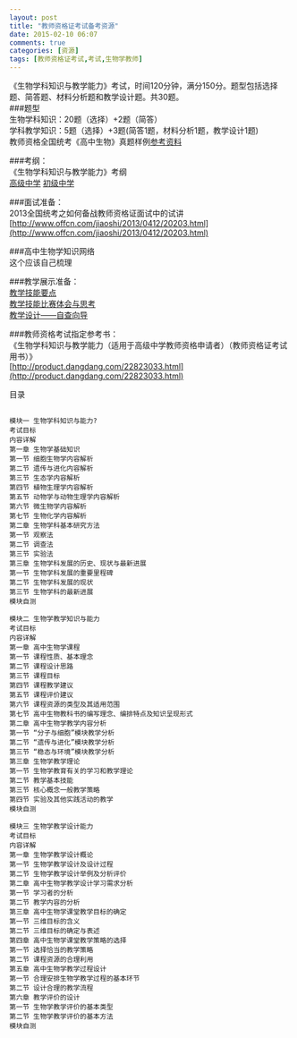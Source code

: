 ```yaml
---
layout: post
title: "教师资格证考试备考资源"
date: 2015-02-10 06:07
comments: true
categories: [资源]
tags: [教师资格证考试,考试,生物学教师]
---
```

《生物学科知识与教学能力》考试，时间120分钟，满分150分。题型包括选择题、简答题、材料分析题和教学设计题。共30题。  
###题型  
生物学科知识：20题（选择）+2题（简答）  
学科教学知识：5题（选择）+3题(简答1题，材料分析1题，教学设计1题)  
教师资格全国统考《高中生物》真题样例[参考资料](http://www.zgjsks.com/html/2014/linianzhenti_1128/85590.html)

###考纲：  
《生物学科知识与教学能力》考纲  
[高级中学](http://wenku.baidu.com/view/0cb8ec41a8956bec0975e340.html)
[初级中学](http://wenku.baidu.com/view/f589d60aa6c30c2259019ea5)

###面试准备：  
2013全国统考之如何备战教师资格证面试中的试讲  [http://www.offcn.com/jiaoshi/2013/0412/20203.html](http://www.offcn.com/jiaoshi/2013/0412/20203.html)  

###高中生物学知识网络  
这个应该自己梳理  

###教学展示准备：  
[教学技能要点](http://zhangchunlei.com/blog/2015/01/03/teaching-skills/)  
[教学技能比赛体会与思考](http://zhangchunlei.com/blog/2014/12/10/instruction-competition/)  
[教学设计——自查向导](http://zhangchunlei.com/blog/2014/12/02/instruction-design/)  

###教师资格考试指定参考书：  
《生物学科知识与教学能力（适用于高级中学教师资格申请者）（教师资格证考试用书）》  
[http://product.dangdang.com/22823033.html](http://product.dangdang.com/22823033.html)

目录  
<pre><code>
模块一 生物学科知识与能力?
考试目标
内容详解
第一章 生物学基础知识
第一节 细胞生物学内容解析
第二节 遗传与进化内容解析
第三节 生态学内容解析
第四节 植物生理学内容解析
第五节 动物学与动物生理学内容解析
第六节 微生物学内容解析
第七节 生物化学内容解析
第二章 生物学科基本研究方法
第一节 观察法
第二节 调查法
第三节 实验法
第三章 生物学科发展的历史、现状与最新进展
第一节 生物学科发展的重要里程碑
第二节 生物学科发展的现状
第三节 生物学科的最新进展
模块自测

模块二 生物学教学知识与能力
考试目标
内容详解
第一章 高中生物学课程
第一节 课程性质、基本理念
第二节 课程设计思路
第三节 课程目标
第四节 课程教学建议
第五节 课程评价建议
第六节 课程资源的类型及其适用范围
第七节 高中生物教科书的编写理念、编排特点及知识呈现形式
第二章 高中生物学教学内容分析
第一节 “分子与细胞”模块教学分析
第二节 “遗传与进化”模块教学分析
第三节 “稳态与环境”模块教学分析
第三章 生物学教学理论
第一节 生物学教育有关的学习和教学理论
第二节 教学基本技能
第三节 核心概念一般教学策略
第四节 实验及其他实践活动的教学
模块自测

模块三 生物学教学设计能力
考试目标
内容详解
第一章 生物学教学设计概论
第一节 生物学教学设计及设计过程
第二节 生物学教学设计举例及分析评价
第二章 高中生物学教学设计学习需求分析
第一节 学习者的分析
第二节 教学内容的分析
第三章 高中生物学课堂教学目标的确定
第一节 三维目标的含义
第二节 三维目标的确定与表述
第四章 高中生物学课堂教学策略的选择
第一节 选择恰当的教学策略
第二节 课程资源的合理利用
第五章 高中生物学教学过程设计
第一节 合理安排生物学教学过程的基本环节
第二节 设计合理的教学流程
第六章 教学评价的设计
第一节 生物学教学评价的基本类型
第二节 生物学教学评价的基本方法
模块自测
</code></pre>